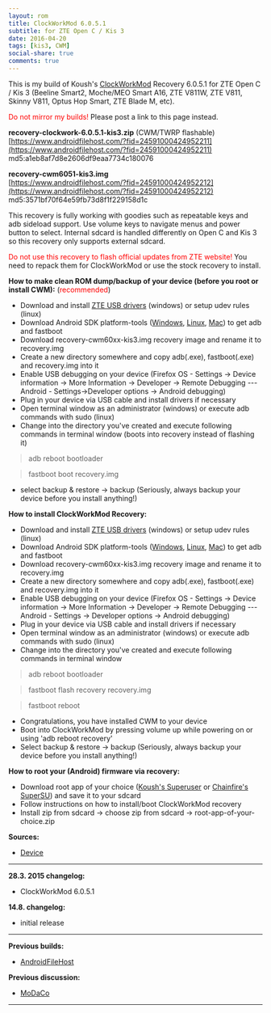 ```yaml
---
layout: rom
title: ClockWorkMod 6.0.5.1
subtitle: for ZTE Open C / Kis 3
date: 2016-04-20
tags: [kis3, CWM]
social-share: true
comments: true
---
```


This is my build of Koush's [ClockWorkMod](https://www.clockworkmod.com/) Recovery 6.0.5.1 for ZTE Open C / Kis 3 (Beeline Smart2, Moche/MEO Smart A16, ZTE V811W, ZTE V811, Skinny V811, Optus Hop Smart, ZTE Blade M, etc).

<span style="color:#ff0000;">Do not mirror my builds!</span> Please post a link to this page instead.

**recovery-clockwork-6.0.5.1-kis3.zip** (CWM/TWRP flashable)  
[https://www.androidfilehost.com/?fid=24591000424952211](https://www.androidfilehost.com/?fid=24591000424952211)  
md5:a1eb8af7d8e2606df9eaa7734c180076

**recovery-cwm6051-kis3.img**  
[https://www.androidfilehost.com/?fid=24591000424952212](https://www.androidfilehost.com/?fid=24591000424952212)  
md5:3571bf70f64e59fb73d8f1f229158d1c

This recovery is fully working with goodies such as repeatable keys and adb sideload support. Use volume keys to navigate menus and power button to select. Internal sdcard is handled differently on Open C and Kis 3 so this recovery only supports external sdcard.

<span style="color:#ff0000;">Do not use this recovery to flash official updates from ZTE website!</span> You need to repack them for ClockWorkMod or use the stock recovery to install.

**How to make clean ROM dump/backup of your device (before you root or install CWM):** (<span style="color:#ff0000;">recommended</span>)

- Download and install [ZTE USB drivers](https://dl.dropboxusercontent.com/u/35834778/ZTE-Kis3-Usb-Driver-Setup.exe) (windows) or setup udev rules (linux)
- Download Android SDK platform-tools ([Windows](https://dl.google.com/android/repository/platform-tools-latest-windows.zip), [Linux](https://dl.google.com/android/repository/platform-tools-latest-linux.zip), [Mac](https://dl.google.com/android/repository/platform-tools-latest-darwin.zip)) to get adb and fastboot
- Download recovery-cwm60xx-kis3.img recovery image and rename it to recovery.img
- Create a new directory somewhere and copy adb(.exe), fastboot(.exe) and recovery.img into it
- Enable USB debugging on your device (Firefox OS - Settings -> Device information -> More Information -> Developer -> Remote Debugging --- Android - Settings->Developer options -> Android debugging)
- Plug in your device via USB cable and install drivers if necessary
- Open terminal window as an administrator (windows) or execute adb commands with sudo (linux)
- Change into the directory you've created and execute following commands in terminal window (boots into recovery instead of flashing it)

> adb reboot bootloader

> fastboot boot recovery.img

- select backup & restore -> backup (Seriously, always backup your device before you install anything!)

**How to install ClockWorkMod Recovery:**

- Download and install [ZTE USB drivers](https://dl.dropboxusercontent.com/u/35834778/ZTE-Kis3-Usb-Driver-Setup.exe) (windows) or setup udev rules (linux)
- Download Android SDK platform-tools ([Windows](https://dl.google.com/android/repository/platform-tools-latest-windows.zip), [Linux](https://dl.google.com/android/repository/platform-tools-latest-linux.zip), [Mac](https://dl.google.com/android/repository/platform-tools-latest-darwin.zip)) to get adb and fastboot
- Download recovery-cwm60xx-kis3.img recovery image and rename it to recovery.img
- Create a new directory somewhere and copy adb(.exe), fastboot(.exe) and recovery.img into it
- Enable USB debugging on your device (Firefox OS - Settings -> Device information -> More Information -> Developer -> Remote Debugging --- Android - Settings -> Developer options -> Android debugging)
- Plug in your device via USB cable and install drivers if necessary
- Open terminal window as an administrator (windows) or execute adb commands with sudo (linux)
- Change into the directory you've created and execute following commands in terminal window

> adb reboot bootloader

> fastboot flash recovery recovery.img

> fastboot reboot

- Congratulations, you have installed CWM to your device
- Boot into ClockWorkMod by pressing volume up while powering on or using 'adb reboot recovery'
- Select backup & restore -> backup (Seriously, always backup your device before you install anything!)

**How to root your (Android) firmware via recovery:**

- Download root app of your choice ([Koush's Superuser](http://koush.com/post/superuser) or [Chainfire's SuperSU](http://download.chainfire.eu/supersu)) and save it to your sdcard
- Follow instructions on how to install/boot ClockWorkMod recovery
- Install zip from sdcard -> choose zip from sdcard -> root-app-of-your-choice.zip

**Sources:**

- [Device](https://github.com/KonstaT/android_device_zte_kis3)

----

**28.3. 2015 changelog:**

- ClockWorkMod 6.0.5.1

**14.8. changelog:**

- initial release

----

**Previous builds:**

- [AndroidFileHost](https://www.androidfilehost.com/?w=files&flid=90023)

**Previous discussion:**

- [MoDaCo](http://www.modaco.com/forums/topic/373213-clockworkmod-6051/)

----
